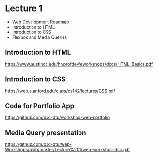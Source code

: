 # Lecture 1

* Web Development Roadmap
* Introduction to HTML
* Introduction to CSS
* Flexbox and Media Queries

## Introduction to HTML

https://www.austincc.edu/hr/profdev/eworkshops/docs/HTML_Basics.pdf

## Introduction to CSS

https://web.stanford.edu/class/cs142/lectures/CSS.pdf

## Code for Portfolio App

https://github.com/dsc-dtu/workshop-web-portfolio

## Media Query presentation

https://github.com/dsc-dtu/Web-Workshops/blob/master/Lecture%201/web-workshop-dsc.pdf